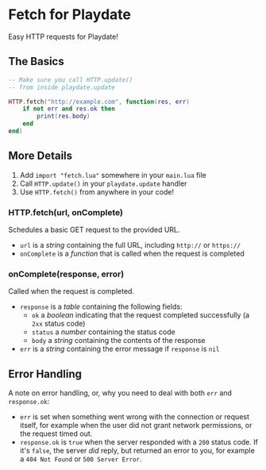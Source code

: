 # Fetch for Playdate

Easy HTTP requests for Playdate!

## The Basics

```lua
-- Make sure you call HTTP.update()
-- from inside playdate.update

HTTP.fetch("http://example.com", function(res, err)
    if not err and res.ok then
        print(res.body)
    end
end)
```

## More Details

1. Add `import "fetch.lua"` somewhere in your `main.lua` file
2. Call `HTTP.update()` in your `playdate.update` handler
3. Use `HTTP.fetch()` from anywhere in your code!

### HTTP.fetch(url, onComplete)

Schedules a basic GET request to the provided URL.

- `url` is a _string_ containing the full URL, including `http://` or `https://`
- `onComplete` is a _function_ that is called when the request is completed

### onComplete(response, error)

Called when the request is completed.

- `response` is a _table_ containing the following fields:
  - `ok` a _boolean_ indicating that the request completed successfully (a `2xx` status code)
  - `status` a _number_ containing the status code
  - `body` a _string_ containing the contents of the response
- `err` is a _string_ containing the error message if `response` is `nil`

## Error Handling

A note on error handling, or, why you need to deal with both `err` and `response.ok`:

- `err` is set when something went wrong with the connection or request itself, for example when the user did not grant network permissions, or the request timed out.
- `response.ok` is `true` when the server responded with a `200` status code. If it's `false`, the server _did_ reply, but returned an error to you, for example a `404 Not Found` or `500 Server Error`.
